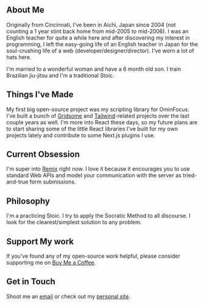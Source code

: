 ## About Me

Originally from Cincinnati, I've been in Aichi, Japan since 2004 (not counting a 1
year stint back home from mid-2005 to mid-2006). I was an English teacher for
quite a while here and after discovering my interest in programming, I left the
easy-going life of an English teacher in Japan for the soul-crushing life of a
web (developer/designer/director). I've worn a lot of hats here.

I'm married to a wonderful woman and have a 6 month old son. I train Brazilian
jiu-jitsu and I'm a traditional Stoic.

## Things I've Made

My first big open-source project was my scripting library for OminFocus. I've
built a bunch of [Gridsome][] and [Tailwind][]-related projects over the last
couple years as well. I'm more into React these days, so my future plans are to
start sharing some of the little React libraries I've built for my own projects
lately and contribute to some Next.js plugins I use.

## Current Obsession

I'm super into [Remix][] right now. I love it because it encourages you to use
standard Web APIs and model your communication with the server as
tried-and-true form submissions.

## Philosophy

I'm a practicing Stoic. I try to apply the Socratic Method to all discourse. I look for the clearest/simplest solution to any problem.

## Support My work

If you've found any of my open-source work helpful, please consider supporting
me on [Buy Me a Coffee][].

## Get in Touch

Shoot me an [email][email] or check out my [personal site](https://blp.is).

[email]: mailto:hey@blp.is
[gridsome]: https://gridsome.org
[tailwind]: https://tailwindcss.com
[remix]: https://remix.run
[buy me a coffee]: https://www.buymeacoffee.com/blp
